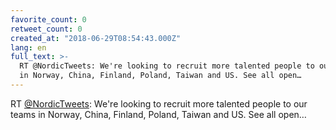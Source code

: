 ```yaml
---
favorite_count: 0
retweet_count: 0
created_at: "2018-06-29T08:54:43.000Z"
lang: en
full_text: >-
  RT @NordicTweets: We're looking to recruit more talented people to our teams
  in Norway, China, Finland, Poland, Taiwan and US. See all open…
---
```


RT [@NordicTweets](https://twitter.com/NordicTweets): We're looking to recruit
more talented people to our teams in Norway, China, Finland, Poland, Taiwan and
US. See all open…
